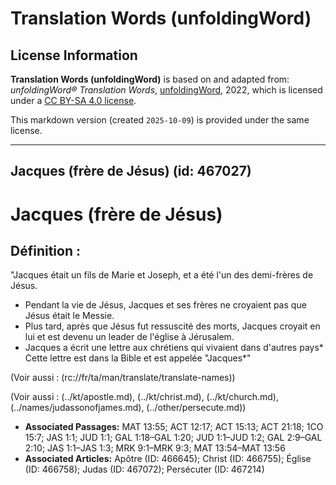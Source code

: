 # Translation Words (unfoldingWord)

## License Information

**Translation Words (unfoldingWord)** is based on and adapted from: _unfoldingWord® Translation Words_, [unfoldingWord](https://unfoldingword.org/utw), 2022, which is licensed under a [CC BY-SA 4.0 license](https://creativecommons.org/licenses/by-sa/4.0/legalcode.en).

This markdown version (created `2025-10-09`) is provided under the same license.



--------------------------------

## Jacques (frère de Jésus) (id: 467027)

Jacques (frère de Jésus)
========================

Définition :
------------

"Jacques était un fils de Marie et Joseph, et a été l'un des demi\-frères de Jésus.

* Pendant la vie de Jésus, Jacques et ses frères ne croyaient pas que Jésus était le Messie.
* Plus tard, après que Jésus fut ressuscité des morts, Jacques croyait en lui et est devenu un leader de l'église à Jérusalem.
* Jacques a écrit une lettre aux chrétiens qui vivaient dans d'autres pays\* Cette lettre est dans la Bible et est appelée "Jacques\*"

(Voir aussi : (rc://fr/ta/man/translate/translate\-names))

(Voir aussi : (../kt/apostle.md), (../kt/christ.md), (../kt/church.md), (../names/judassonofjames.md), (../other/persecute.md))

* **Associated Passages:** MAT 13:55; ACT 12:17; ACT 15:13; ACT 21:18; 1CO 15:7; JAS 1:1; JUD 1:1; GAL 1:18–GAL 1:20; JUD 1:1–JUD 1:2; GAL 2:9–GAL 2:10; JAS 1:1–JAS 1:3; MRK 9:1–MRK 9:3; MAT 13:54–MAT 13:56
* **Associated Articles:** Apôtre (ID: 466645); Christ (ID: 466755); Église (ID: 466758); Judas (ID: 467072); Persécuter (ID: 467214)

